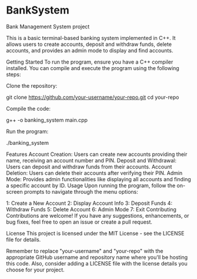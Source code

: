 # BankSystem
Bank Management System project

This is a basic terminal-based banking system implemented in C++. It allows users to create accounts, deposit and withdraw funds, delete accounts, and provides an admin mode to display and find accounts.

Getting Started
To run the program, ensure you have a C++ compiler installed. You can compile and execute the program using the following steps:

Clone the repository:

git clone https://github.com/your-username/your-repo.git
cd your-repo

Compile the code:

g++ -o banking_system main.cpp

Run the program:

./banking_system

Features
Account Creation: Users can create new accounts providing their name, receiving an account number and PIN.
Deposit and Withdrawal: Users can deposit and withdraw funds from their accounts.
Account Deletion: Users can delete their accounts after verifying their PIN.
Admin Mode: Provides admin functionalities like displaying all accounts and finding a specific account by ID.
Usage
Upon running the program, follow the on-screen prompts to navigate through the menu options:

1: Create a New Account
2: Display Account Info
3: Deposit Funds
4: Withdraw Funds
5: Delete Account
6: Admin Mode
7: Exit
Contributing
Contributions are welcome! If you have any suggestions, enhancements, or bug fixes, feel free to open an issue or create a pull request.

License
This project is licensed under the MIT License - see the LICENSE file for details.

Remember to replace "your-username" and "your-repo" with the appropriate GitHub username and repository name where you'll be hosting this code. Also, consider adding a LICENSE file with the license details you choose for your project.
